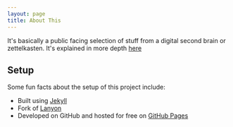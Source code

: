 ```yaml
---
layout: page
title: About This
---
```


It's basically a public facing selection of stuff from a digital second brain or zettelkasten. It's explained in more depth [here](https://kevanchristmas.github.io/2024/02/02/whats-it-for/)

## Setup

Some fun facts about the setup of this project include:

* Built using [Jekyll](https://jekyllrb.com)
* Fork of [Lanyon](http://lanyon.getpoole.com)
* Developed on GitHub and hosted for free on [GitHub Pages](https://pages.github.com)


